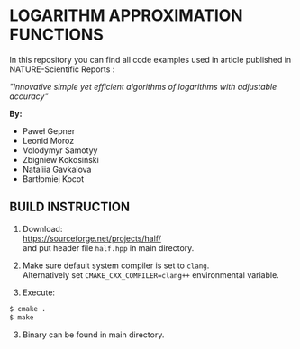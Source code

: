 # LOGARITHM APPROXIMATION   FUNCTIONS

In this repository you can find all code examples used in article published in NATURE-Scientific Reports :

*"Innovative simple yet efficient algorithms of logarithms with adjustable accuracy"*

**By:**

 - Paweł Gepner
 - Leonid Moroz
 - Volodymyr Samotyy
 - Zbigniew Kokosiński
 - Nataliia Gavkalova
 - Bartłomiej Kocot 

## BUILD INSTRUCTION

1. Download:  
https://sourceforge.net/projects/half/  
and put header file `half.hpp` in main directory.

2. Make sure default system compiler is set to `clang`.  
Alternatively set `CMAKE_CXX_COMPILER=clang++` environmental variable.

2. Execute:
```bash
$ cmake .
$ make
```

3. Binary can be found in main directory.

